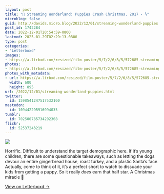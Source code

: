 ```yaml
---
layout: post
title: "🍿 Streaming Wonderland: Puppies Crash Christmas, 2017 - ½"
microblog: false
guid: http://davids.micro.blog/2022/12/01/streaming-wonderland-puppies.html
post_id: 1742284
date: 2022-12-01T20:54:59-0800
lastmod: 2025-01-29T02:29:13-0800
type: post
categories:
- "Letterboxd"
images:
- https://a.ltrbxd.com/resized/film-poster/5/7/2/6/8/5/572685-streaming-wonderland-puppies-crash-christmas-0-600-0-900-crop.jpg?v=2d9ee43f53
photos:
- https://a.ltrbxd.com/resized/film-poster/5/7/2/6/8/5/572685-streaming-wonderland-puppies-crash-christmas-0-600-0-900-crop.jpg?v=2d9ee43f53
photos_with_metadata:
- url: https://a.ltrbxd.com/resized/film-poster/5/7/2/6/8/5/572685-streaming-wonderland-puppies-crash-christmas-0-600-0-900-crop.jpg?v=2d9ee43f53
  width: 600
  height: 895
url: /2022/12/01/streaming-wonderland-puppies.html
twitter:
  id: 1598541247517532160
mastodon:
  id: 109442295916994035
tumblr:
  id: 702500735734202368
flickr:
  id: 52537243219
---
```

 <p><img src="https://a.ltrbxd.com/resized/film-poster/5/7/2/6/8/5/572685-streaming-wonderland-puppies-crash-christmas-0-600-0-900-crop.jpg?v=2d9ee43f53"/></p> <p>Horrific. Difficult to understand the target demographic here. If it’s young children, there are some questionable takeaways, such as letting the dogs devour an entire gingerbread house, roast turkey, and a plastic Santa’s face. Actually, come to think of it, it’s a perfect short to watch to dissuade your kids from getting a puppy. So it really <i>does</i> earn that half star. A Christmas miracle 🎄</p> 
<p><a href="https://letterboxd.com/theschlaepfer/film/streaming-wonderland-puppies-crash-christmas/">View on Letterboxd →</a></p>
